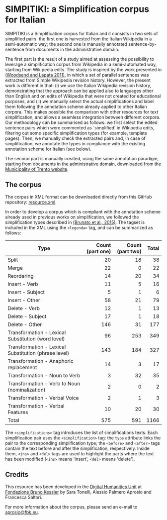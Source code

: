 # SIMPITIKI: a Simplification corpus for Italian

SIMPITIKI is a Simplification corpus for Italian and it consists in two sets of simplified pairs: the first one is harvested from the Italian Wikipedia in a semi-automatic way; the second one is manually annotated sentence-by-sentence from documents in the administrative domain.

The first part is the result of a study aimed at assessing the possibility to leverage a simplification corpus from Wikipedia in a semi-automated way, starting from Wikipedia edits. The study is inspired by the work presented in [(Woodsend and Lapata 2011)](http://homepages.inf.ed.ac.uk/kwoodsen/wiki.html), in which a set of parallel sentences was extracted from Simple Wikipedia revision history.
However, the present work is different in that: (i) we use the Italian Wikipedia revision history, demonstrating that the approach can be applied also to languages other than English and on edits of Wikipedia that were not created for educational purposes, and (ii) we manually select the actual simplifications and label them following the annotation scheme already applied to other Italian corpora. This makes possible the comparison with other resources for text simplification, and allows a seamless integration between different corpora. 
Our methodology can be summarised as follows: we first select the edited sentence pairs which were commented as `simplified' in Wikipedia edits, filtering out some specific simplification types (for example, template pages). Then, we manually check the extracted pairs and, in case of simplification, we annotate the types in compliance with the existing annotation scheme for Italian (see below).

The second part is manually created, using the same annotation paradigm, starting from documents in the administrative domain, downloaded from the [Municipality of Trento website](http://www.comune.trento.it/).

## The corpus

The corpus in XML format can be downloaded directly from this GitHub repository: [resource.xml](https://github.com/dhfbk/simpitiki/blob/master/simpitiki.xml).

In order to develop a corpus which is compliant with the annotation scheme already used in previous works on simplification, we followed the simplification types described in [(Brunato et al., 2015)](http://www.cnr.it/istituti/ProdottoDellaRicerca.html?cds=048&id=332693).
The tagset is included in the XML using the `<legenda>` tag, and can be summarized as follows:

| Type | Count (part one) | Count (part two) | Total |
|---|---:|---:|---:|
| Split | 20 | 18 | 38 |
| Merge | 22 | 0 | 22 |
| Reordering | 14 | 20 | 34 |
| Insert - Verb | 11 | 5 | 16 |
| Insert - Subject | 5 | 1 | 6 |
| Insert - Other | 58 | 21 | 79 |
| Delete - Verb | 12 | 1 | 13 |
| Delete - Subject | 17 | 1 | 18 |
| Delete - Other | 146 | 31 | 177 |
| Transformation - Lexical Substitution (word level) | 96 | 253 | 349 |
| Transformation - Lexical Substitution (phrase level) | 143 | 184 | 327 |
| Transformation - Anaphoric replacement | 14 | 3 | 17 |
| Transformation - Noun to Verb | 3 | 32 | 35 |
| Transformation - Verb to Noun (nominalization) | 2 | 0 | 2 |
| Transformation - Verbal Voice | 2 | 1 | 3 |
| Transformation - Verbal Features | 10 | 20 | 30 |
| Total | 575 | 591 | 1166 |

The `<simplifications>` tag introduces the list of simplifications texts. Each simplification pair uses the `<simplification>` tag: the `type` attribute links the pair to the corresponding simplification type; the `<before>` and `<after>` tags contain the text before and after the simplification, respectively. Inside them, `<ins>` and `<del>` tags are used to highlight the parts where the text has been modified (`<ins>` means 'insert', `<del>` means 'delete').

## Credits

This resource has been developed in the [Digital Humanities Unit](http://dh.fbk.eu/) at [Fondazione Bruno Kessler](http://www.fbk.eu/) by Sara Tonelli, Alessio Palmero Aprosio and Francesca Saltori.

For more information about the corpus, please send an e-mail to [aprosio@fbk.eu](mailto:aprosio@fbk.eu).
